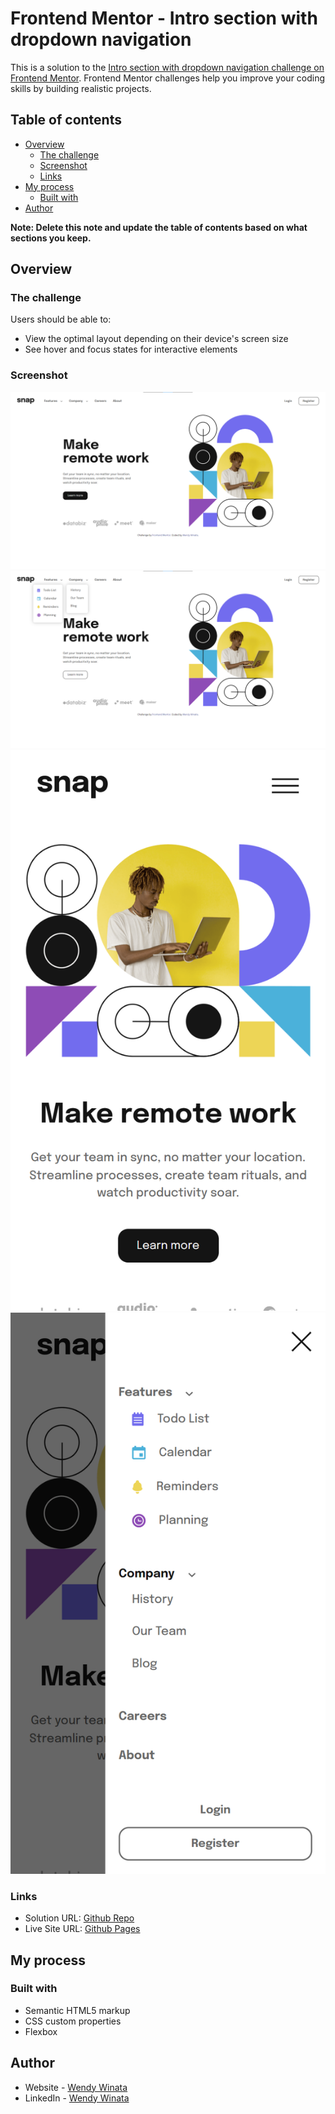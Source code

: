 # Frontend Mentor - Intro section with dropdown navigation

This is a solution to the [Intro section with dropdown navigation challenge on Frontend Mentor](https://www.frontendmentor.io/challenges/intro-section-with-dropdown-navigation-ryaPetHE5). Frontend Mentor challenges help you improve your coding skills by building realistic projects. 

## Table of contents

- [Overview](#overview)
  - [The challenge](#the-challenge)
  - [Screenshot](#screenshot)
  - [Links](#links)
- [My process](#my-process)
  - [Built with](#built-with)
- [Author](#author)

**Note: Delete this note and update the table of contents based on what sections you keep.**

## Overview

### The challenge

Users should be able to:

- View the optimal layout depending on their device's screen size
- See hover and focus states for interactive elements

### Screenshot

![My Design Preview of The Challenge](./preview/Desktop.png)
![My Design Preview of The Challenge](./preview/Desktop%20Active%20State.png)
![My Design Preview of The Challenge](./preview/Mobile.png)
![My Design Preview of The Challenge](./preview/Mobile%20Show%20Nav.png)


### Links

- Solution URL: [Github Repo](https://github.com/wendywinata128/Front-End-Mentor_Intro-Section-Nav-Dropdown)
- Live Site URL: [Github Pages](https://wendywinata128.github.io/Front-End-Mentor_Intro-Section-Nav-Dropdown/)

## My process

### Built with

- Semantic HTML5 markup
- CSS custom properties
- Flexbox

## Author

- Website - [Wendy Winata](https://www.devprofile.me/wendy)
- LinkedIn - [Wendy Winata](https://www.linkedin.com/in/wendyyy/)

